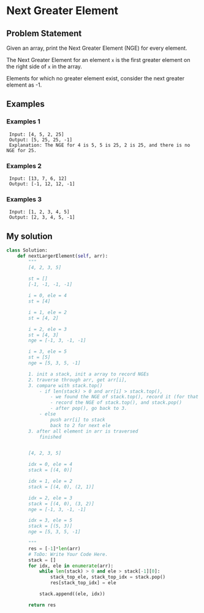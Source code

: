 # Next Greater Element
## Problem Statement
Given an array, print the Next Greater Element (NGE) for every element.

The Next Greater Element for an element `x` is the first greater element on the right side of `x` in the array.

Elements for which no greater element exist, consider the next greater element as -1.

## Examples
### Examples 1
```
 Input: [4, 5, 2, 25]
 Output: [5, 25, 25, -1]
 Explanation: The NGE for 4 is 5, 5 is 25, 2 is 25, and there is no NGE for 25.
```
### Examples 2
```
 Input: [13, 7, 6, 12]
 Output: [-1, 12, 12, -1]
```
### Examples 3
```
 Input: [1, 2, 3, 4, 5]
 Output: [2, 3, 4, 5, -1]
```

## My solution
```python
class Solution:
    def nextLargerElement(self, arr):
        """
        [4, 2, 3, 5]
        
        st = []
        [-1, -1, -1, -1]

        i = 0, ele = 4
        st = [4]

        i = 1, ele = 2
        st = [4, 2]

        i = 2, ele = 3
        st = [4, 3]
        nge = [-1, 3, -1, -1]

        i = 3, ele = 5
        st = [5]
        nge = [5, 3, 5, -1]

        1. init a stack, init a array to record NGEs
        2. traverse through arr, get arr[i], 
        3. compare with stack.top()
            - if len(stack) > 0 and arr[i] > stack.top(),
                - we found the NGE of stack.top(), record it (for that we need index of stack.top())
                - record the NGE of stack.top(), and stack.pop()
                - after pop(), go back to 3.
            - else
                push arr[i] to stack
                back to 2 for next ele
        3. after all element in arr is traversed
            finished


        [4, 2, 3, 5]

        idx = 0, ele = 4
        stack = [(4, 0)]

        idx = 1, ele = 2
        stack = [(4, 0), (2, 1)]

        idx = 2, ele = 3
        stack = [(4, 0), (3, 2)]
        nge = [-1, 3, -1, -1]

        idx = 3, ele = 5
        stack = [(5, 3)]
        nge = [5, 3, 5, -1]

        """
        res = [-1]*len(arr)
        # ToDo: Write Your Code Here.
        stack = []
        for idx, ele in enumerate(arr):
            while len(stack) > 0 and ele > stack[-1][0]:
                stack_top_ele, stack_top_idx = stack.pop()
                res[stack_top_idx] = ele

            stack.append((ele, idx))

        return res
```
